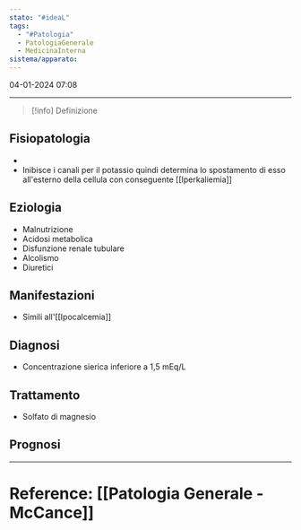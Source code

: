 ```yaml
---
stato: "#ideaL"
tags:
  - "#Patologia"
  - PatologiaGenerale
  - MedicinaInterna
sistema/apparato:
---
```

04-01-2024 07:08

--- 

>[!info] Definizione
>

## Fisiopatologia
- 
- Inibisce i canali per il potassio quindi determina lo spostamento di esso all'esterno della cellula con conseguente [[Iperkaliemia]]
## Eziologia
- Malnutrizione
- Acidosi metabolica
- Disfunzione renale tubulare
- Alcolismo
- Diuretici

## Manifestazioni
- Simili all'[[Ipocalcemia]]
## Diagnosi
- Concentrazione sierica inferiore a 1,5 mEq/L

## Trattamento
- Solfato di magnesio

## Prognosi













--- 
# Reference: [[Patologia Generale - McCance]]